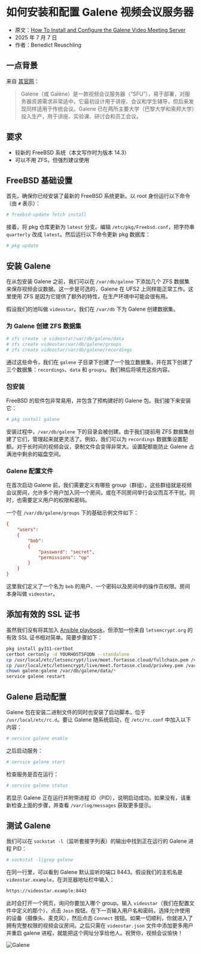 # 如何安装和配置 Galene 视频会议服务器

- 原文：[How To Install and Configure the Galene Video Meeting Server](https://freebsdfoundation.org/blog/how-to-install-and-configure-the-galene-video-meeting-server-on-freebsd/)
- 2025 年 7 月 7 日
- 作者：Benedict Reuschling

## 一点背景

来自 [其官网](https://galene.org/)：

> Galene（或 Galène）是一款视频会议服务器（“SFU”），易于部署，对服务器资源需求非常适中。它最初设计用于讲座、会议和学生辅导，但后来发现同样适用于传统会议。Galene 已在两所主要大学（巴黎大学和索邦大学）投入生产，用于讲座、实验课、研讨会和员工会议。

## 要求

- 较新的 FreeBSD 系统（本文写作时为版本 14.3）
- 可以不用 ZFS，但强烈建议使用

## FreeBSD 基础设置

首先，确保你已经安装了最新的 FreeBSD 系统更新。以 root 身份运行以下命令（由 `#` 表示）：

```sh
# freebsd-update fetch install
```

接着，将 pkg 仓库更新为 `latest` 分支。编辑 `/etc/pkg/Freebsd.conf`，把字符串 `quarterly` 改成 `latest`。然后运行以下命令更新 pkg 数据库：

```sh
# pkg update
```

## 安装 Galene

在从包安装 Galene 之前，我们可以在 `/var/db/galene` 下添加几个 ZFS 数据集来保存视频会议数据。这一步是可选的，Galene 在 UFS2 上同样能正常工作。这里使用 ZFS 是因为它提供了额外的特性，在生产环境中可能会很有用。

假设我们的池叫做 `videostar`。我们在 `/var/db` 下为 Galene 创建数据集。

### 为 Galene 创建 ZFS 数据集

```sh
# zfs create -p videostar/var/db/galene/data
# zfs create videostar/var/db/galene/groups
# zfs create videostar/var/db/galene/recordings
```

通过这些命令，我们在 `galene` 子目录下创建了一个独立数据集，并在其下创建了三个数据集：`recordings`、`data` 和 `groups`。我们稍后将填充这些内容。

### 包安装

FreeBSD 的软件包非常易用，并包含了预构建好的 Galene 包。我们接下来安装它：

```sh
# pkg install galene
```

安装过程中，`/var/db/galene` 下的目录会被创建。由于我们提前用 ZFS 数据集创建了它们，管理起来就更灵活了。例如，我们可以为 `recordings` 数据集设置配额。对于长时间的视频会议，录制文件会变得非常大。设置配额能防止 Galene 占满池中剩余的磁盘空间。

### Galene 配置文件

在首次启动 Galene 前，我们需要定义有哪些 group（群组）。这些群组就是视频会议房间，允许多个用户加入同一个房间，或在不同房间举行会议而互不干扰。同时，也需要定义用户的权限和密码。

一个在 `/var/db/galene/groups` 下的基础示例文件如下：

```ini
{
    "users":
    {
        "bob":
        {
            "password": "secret",
            "permissions": "op"
        }
    }
}
```

这里我们定义了一个名为 `bob` 的用户、一个密码以及房间中的操作员权限。房间本身叫做 `videostar`。

## 添加有效的 SSL 证书

虽然我们没有将其加入 [Ansible playbook](https://github.com/FreeBSDFoundation/blog/tree/main/how-to-install-and-configure-the-galene-video-meeting-server-on-freebsd)，但添加一份来自 `letsencrypt.org` 的有效 SSL 证书相对简单。简要步骤如下：

```sh
pkg install py311-certbot
certbot certonly -d YOURHOSTSFQDN --standalone
cp /usr/local/etc/letsencrypt/live/meet.fortasse.cloud/fullchain.pem /var/db/galene/data/cert.pem
cp /usr/local/etc/letsencrypt/live/meet.fortasse.cloud/privkey.pem /var/db/galene/data/key.pem
chown galene:galene /var/db/galene/data/*
service galene restart
```

## Galene 启动配置

Galene 包在安装二进制文件的同时也安装了启动脚本，位于 `/usr/local/etc/rc.d`。要让 Galene 随系统启动，在 `/etc/rc.conf` 中加入以下内容：

```sh
# service galene enable
```

之后启动服务：

```sh
# service galene start
```

检查服务是否在运行：

```sh
# service galene status
```

若显示 Galene 正在运行并附带进程 ID（PID），说明启动成功。如果没有，请重新检查上面的步骤，并查看 `/var/log/messages` 获取更多提示。

## 测试 Galene

我们可以在 `sockstat -l`（监听套接字列表）的输出中找到正在运行的 Galene 进程 PID：

```sh
# sockstat -l|grep galene
```

在同一行里，可以看到 Galene 默认监听的端口 8443。假设我们的主机名是 `videostar.example`，在浏览器地址栏中输入：

```sh
https://videostar.example:8443
```

此时会打开一个网页，询问你要加入哪个 group。输入 `videostar`（我们在配置文件中定义的那个），点击 `Join` 按钮。在下一页输入用户名和密码，选择允许使用的设备（摄像头、麦克风），然后点击 `Connect` 按钮。如果一切顺利，你就进入了拥有完整权限的视频会议房间。之后只需在 `videostar.json` 文件中添加更多用户并重启 galene 进程，就能把这个网址分享给他人。祝贺你，视频会议愉快！

![](https://freebsdfoundation.org/wp-content/uploads/2025/07/Galene-1024x790.webp "Galene")
